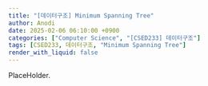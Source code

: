 ```yaml
---
title: "[데이터구조] Minimum Spanning Tree"
author: Anodi
date: 2025-02-06 06:10:00 +0900
categories: ["Computer Science", "[CSED233] 데이터구조"]
tags: [CSED233, 데이터구조, "Minimum Spanning Tree"]
render_with_liquid: false
---
```


PlaceHolder.
